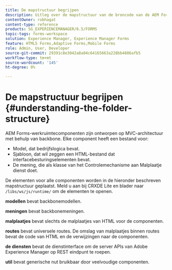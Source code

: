 ```yaml
---
title: De mapstructuur begrijpen
description: Uitleg over de mapstructuur van de broncode van de AEM Forms-werkruimte die moet worden aangepast.
contentOwner: robhagat
content-type: reference
products: SG_EXPERIENCEMANAGER/6.5/FORMS
topic-tags: forms-workspace
solution: Experience Manager, Experience Manager Forms
feature: HTML5 Forms,Adaptive Forms,Mobile Forms
role: Admin, User, Developer
source-git-commit: 29391c8e3042a8a04c64165663a228bb4886afb5
workflow-type: tm+mt
source-wordcount: '145'
ht-degree: 0%

---
```


# De mapstructuur begrijpen {#understanding-the-folder-structure}

AEM Forms-werkruimtecomponenten zijn ontworpen op MVC-architectuur met behulp van backbone. Elke component heeft een bestand voor:

* Model, dat bedrijfslogica bevat.
* Sjabloon, dat wil zeggen een HTML-bestand dat interfacebesturingselementen bevat.
* De mening, die als klasse van het Controlemechanisme aan Malplaatje dienst doet.

De elementen voor alle componenten worden in de hieronder beschreven mapstructuur geplaatst. Meld u aan bij CRXDE Lite en blader naar `/libs/ws/js/runtime/` om de elementen te openen.

**modellen** bevat backbonemodellen.

**meningen** bevat backbonemeningen.

**malplaatjes** bevat slechts de malplaatjes van HTML voor de componenten.

**routes** bevat universele routes. De omslag van malplaatjes binnen routes bevat de code van HTML en de verwijzingen naar de componenten.

**de diensten** bevat de dienstinterface om de server APIs van Adobe Experience Manager op REST eindpunt te roepen.

**util** bevat generische nut bruikbaar door veelvoudige componenten.
